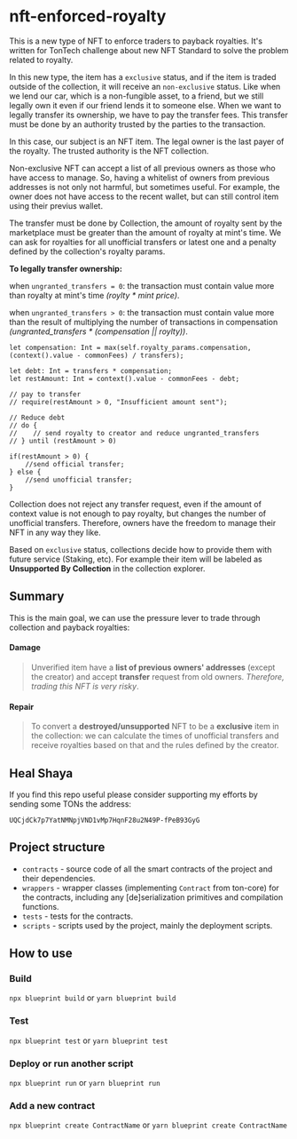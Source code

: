 # nft-enforced-royalty

This is a new type of NFT to enforce traders to payback royalties. It's written for TonTech challenge about new NFT Standard to solve the problem related to royalty.

In this new type, the item has a `exclusive` status, and if the item is traded outside of the collection, it will receive an `non-exclusive` status. Like when we lend our car, which is a non-fungible asset, to a friend, but we still legally own it even if our friend lends it to someone else. When we want to legally transfer its ownership, we have to pay the transfer fees. This transfer must be done by an authority trusted by the parties to the transaction.

In this case, our subject is an NFT item. The legal owner is the last payer of the royalty. The trusted authority is the NFT collection. 

Non-exclusive NFT can accept a list of all previous owners as those who have access to manage. So, having a whitelist of owners from previous addresses is not only not harmful, but sometimes useful. For example, the owner does not have access to the recent wallet, but can still control item using their previus wallet.

The transfer must be done by Collection, the amount of royalty sent by the marketplace must be greater than the amount of royalty at mint's time. We can ask for royalties for all unofficial transfers or latest one and a penalty defined by the collection's royalty params.

**To legally transfer ownership:**

when `ungranted_transfers = 0`: the transaction must contain value more than royalty at mint's time *(roylty * mint price)*. <br/>

when `ungranted_transfers > 0`: the transaction must contain value more than the result of multiplying the number of transactions in compensation *(ungranted_transfers * (compensation || roylty))*.
```
let compensation: Int = max(self.royalty_params.compensation, (context().value - commonFees) / transfers);

let debt: Int = transfers * compensation;
let restAmount: Int = context().value - commonFees - debt;

// pay to transfer
// require(restAmount > 0, "Insufficient amount sent");

// Reduce debt
// do {
//    // send royalty to creator and reduce ungranted_transfers
// } until (restAmount > 0)

if(restAmount > 0) {
    //send official transfer;
} else {
    //send unofficial transfer;
}
```

Collection does not reject any transfer request, even if the amount of context value is not enough to pay royalty, but changes the number of unofficial transfers. Therefore, owners have the freedom to manage their NFT in any way they like. 

Based on `exclusive` status, collections decide how to provide them with future service (Staking, etc). For example their item will be labeled as **Unsupported By Collection** in the collection explorer.<br/>

## Summary
This is the main goal, we can use the pressure lever to trade through collection and payback royalties:

#### Damage
> Unverified item have a **list of previous owners' addresses** (except the creator) and accept **transfer** request from old owners. *Therefore, trading this NFT is very risky*.

#### Repair
> To convert a **destroyed/unsupported** NFT to be a **exclusive** item in the collection: we can calculate the times of unofficial transfers and receive royalties based on that and the rules defined by the creator.

## Heal Shaya
If you find this repo useful please consider supporting my efforts by sending some TONs the address:

```
UQCjdCk7p7YatNMNpjVND1vMp7HqnF28u2N49P-fPeB93GyG
```

## Project structure

-   `contracts` - source code of all the smart contracts of the project and their dependencies.
-   `wrappers` - wrapper classes (implementing `Contract` from ton-core) for the contracts, including any [de]serialization primitives and compilation functions.
-   `tests` - tests for the contracts.
-   `scripts` - scripts used by the project, mainly the deployment scripts.

## How to use

### Build

`npx blueprint build` or `yarn blueprint build`

### Test

`npx blueprint test` or `yarn blueprint test`

### Deploy or run another script

`npx blueprint run` or `yarn blueprint run`

### Add a new contract

`npx blueprint create ContractName` or `yarn blueprint create ContractName`
